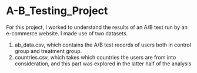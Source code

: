 # A-B_Testing_Project

For this project, I worked to understand the results of an A/B test run by an e-commerce website. 
I made use of two datasets.

1. ab_data.csv, which contains the A/B test records of users both in control group and treatment group.
2. countries.csv, which takes which countries the users are from into consideration, and this part was explored in the latter half of the analysis
